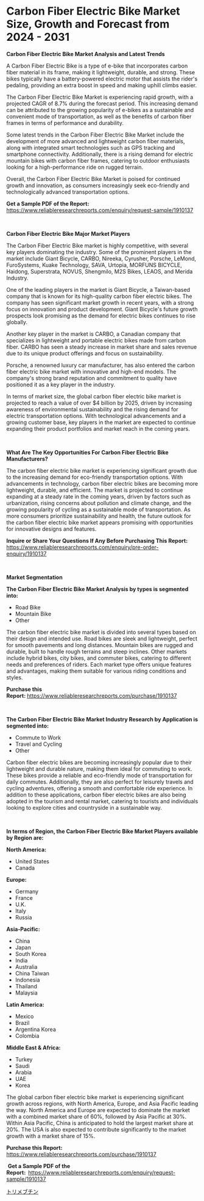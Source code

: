 <p><h1>Carbon Fiber Electric Bike Market Size, Growth and Forecast from 2024 - 2031</h1></p><p><strong>Carbon Fiber Electric Bike Market Analysis and Latest Trends</strong></p>
<p><p>A Carbon Fiber Electric Bike is a type of e-bike that incorporates carbon fiber material in its frame, making it lightweight, durable, and strong. These bikes typically have a battery-powered electric motor that assists the rider's pedaling, providing an extra boost in speed and making uphill climbs easier.</p><p>The Carbon Fiber Electric Bike Market is experiencing rapid growth, with a projected CAGR of 8.7% during the forecast period. This increasing demand can be attributed to the growing popularity of e-bikes as a sustainable and convenient mode of transportation, as well as the benefits of carbon fiber frames in terms of performance and durability.</p><p>Some latest trends in the Carbon Fiber Electric Bike Market include the development of more advanced and lightweight carbon fiber materials, along with integrated smart technologies such as GPS tracking and smartphone connectivity. Additionally, there is a rising demand for electric mountain bikes with carbon fiber frames, catering to outdoor enthusiasts looking for a high-performance ride on rugged terrain.</p><p>Overall, the Carbon Fiber Electric Bike Market is poised for continued growth and innovation, as consumers increasingly seek eco-friendly and technologically advanced transportation options.</p></p>
<p><strong>Get a Sample PDF of the Report:&nbsp;</strong> <a href="https://www.reliableresearchreports.com/enquiry/request-sample/1910137">https://www.reliableresearchreports.com/enquiry/request-sample/1910137</a></p>
<p>&nbsp;</p>
<p><strong>Carbon Fiber Electric Bike Major Market Players</strong></p>
<p><p>The Carbon Fiber Electric Bike market is highly competitive, with several key players dominating the industry. Some of the prominent players in the market include Giant Bicycle, CARBO, Nireeka, Cyrusher, Porsche, LeMond, FuroSystems, Kuake Technology, SAVA, Urtopia, MORFUNS BICYCLE, Haidong, Superstrata, NOVUS, Shengmilo, M2S Bikes, LEAOS, and Merida Industry.</p><p>One of the leading players in the market is Giant Bicycle, a Taiwan-based company that is known for its high-quality carbon fiber electric bikes. The company has seen significant market growth in recent years, with a strong focus on innovation and product development. Giant Bicycle's future growth prospects look promising as the demand for electric bikes continues to rise globally.</p><p>Another key player in the market is CARBO, a Canadian company that specializes in lightweight and portable electric bikes made from carbon fiber. CARBO has seen a steady increase in market share and sales revenue due to its unique product offerings and focus on sustainability.</p><p>Porsche, a renowned luxury car manufacturer, has also entered the carbon fiber electric bike market with innovative and high-end models. The company's strong brand reputation and commitment to quality have positioned it as a key player in the industry.</p><p>In terms of market size, the global carbon fiber electric bike market is projected to reach a value of over $4 billion by 2025, driven by increasing awareness of environmental sustainability and the rising demand for electric transportation options. With technological advancements and a growing customer base, key players in the market are expected to continue expanding their product portfolios and market reach in the coming years.</p></p>
<p>&nbsp;</p>
<p><strong>What Are The Key Opportunities For Carbon Fiber Electric Bike Manufacturers?</strong></p>
<p><p>The carbon fiber electric bike market is experiencing significant growth due to the increasing demand for eco-friendly transportation options. With advancements in technology, carbon fiber electric bikes are becoming more lightweight, durable, and efficient. The market is projected to continue expanding at a steady rate in the coming years, driven by factors such as urbanization, rising concerns about pollution and climate change, and the growing popularity of cycling as a sustainable mode of transportation. As more consumers prioritize sustainability and health, the future outlook for the carbon fiber electric bike market appears promising with opportunities for innovative designs and features.</p></p>
<p><strong>Inquire or Share Your Questions If Any Before Purchasing This Report:</strong> <a href="https://www.reliableresearchreports.com/enquiry/pre-order-enquiry/1910137">https://www.reliableresearchreports.com/enquiry/pre-order-enquiry/1910137</a></p>
<p>&nbsp;</p>
<p><strong>Market Segmentation</strong></p>
<p><strong>The Carbon Fiber Electric Bike Market Analysis by types is segmented into:</strong></p>
<p><ul><li>Road Bike</li><li>Mountain Bike</li><li>Other</li></ul></p>
<p><p>The carbon fiber electric bike market is divided into several types based on their design and intended use. Road bikes are sleek and lightweight, perfect for smooth pavements and long distances. Mountain bikes are rugged and durable, built to handle rough terrains and steep inclines. Other markets include hybrid bikes, city bikes, and commuter bikes, catering to different needs and preferences of riders. Each market type offers unique features and advantages, making them suitable for various riding conditions and styles.</p></p>
<p><strong>Purchase this Report:&nbsp;</strong><a href="https://www.reliableresearchreports.com/purchase/1910137">https://www.reliableresearchreports.com/purchase/1910137</a></p>
<p>&nbsp;</p>
<p><strong>The Carbon Fiber Electric Bike Market Industry Research by Application is segmented into:</strong></p>
<p><ul><li>Commute to Work</li><li>Travel and Cycling</li><li>Other</li></ul></p>
<p><p>Carbon fiber electric bikes are becoming increasingly popular due to their lightweight and durable nature, making them ideal for commuting to work. These bikes provide a reliable and eco-friendly mode of transportation for daily commutes. Additionally, they are also perfect for leisurely travels and cycling adventures, offering a smooth and comfortable ride experience. In addition to these applications, carbon fiber electric bikes are also being adopted in the tourism and rental market, catering to tourists and individuals looking to explore cities and countryside in a sustainable way.</p></p>
<p>&nbsp;</p>
<p><strong>In terms of Region, the Carbon Fiber Electric Bike Market Players available by Region are:</strong></p>
<p>
    <p> <strong> North America: </strong>
        <ul>
            <li>United States</li>
            <li>Canada</li>
        </ul>
        </p> 
    <p> <strong> Europe: </strong>
        <ul>
            <li>Germany</li>
            <li>France</li>
            <li>U.K.</li>
            <li>Italy</li>
            <li>Russia</li>
        </ul>
        </p> 
    <p> <strong> Asia-Pacific: </strong>
        <ul>
            <li>China</li>
            <li>Japan</li>
            <li>South Korea</li>
            <li>India</li>
            <li>Australia</li>
            <li>China Taiwan</li>
            <li>Indonesia</li>
            <li>Thailand</li>
            <li>Malaysia</li>
        </ul>
        </p> 
    <p> <strong> Latin America: </strong>
        <ul>
            <li>Mexico</li>
            <li>Brazil</li>
            <li>Argentina Korea</li>
            <li>Colombia</li>
        </ul>
        </p> 
    <p> <strong> Middle East & Africa: </strong>
        <ul>
            <li>Turkey</li>
            <li>Saudi</li>
            <li>Arabia</li>
            <li>UAE</li>
            <li>Korea</li>
        </ul>
    </p>
    </p>
<p><p>The global carbon fiber electric bike market is experiencing significant growth across regions, with North America, Europe, and Asia Pacific leading the way. North America and Europe are expected to dominate the market with a combined market share of 60%, followed by Asia Pacific at 30%. Within Asia Pacific, China is anticipated to hold the largest market share at 20%. The USA is also expected to contribute significantly to the market growth with a market share of 15%.</p></p>
<p><strong>Purchase this Report: </strong><a href="https://www.reliableresearchreports.com/purchase/1910137">https://www.reliableresearchreports.com/purchase/1910137</a></p>
<p>&nbsp;<strong>Get a Sample PDF of the Report:&nbsp;&nbsp;</strong><a href="https://www.reliableresearchreports.com/enquiry/request-sample/1910137">https://www.reliableresearchreports.com/enquiry/request-sample/1910137</a></p>
<p><strong></strong></p>
<p><p><a href="https://github.com/mohamedbakry57/Market-Research-Report-List-3/blob/main/48304804838.md">トリメブチン</a></p></p>